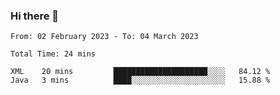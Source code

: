 ### Hi there 👋

<!--START_SECTION:waka-->

```text
From: 02 February 2023 - To: 04 March 2023

Total Time: 24 mins

XML    20 mins         █████████████████████░░░░   84.12 %
Java   3 mins          ████░░░░░░░░░░░░░░░░░░░░░   15.88 %
```

<!--END_SECTION:waka-->

<!--
**jaimesalcedo1/jaimesalcedo1** is a ✨ _special_ ✨ repository because its `README.md` (this file) appears on your GitHub profile.

Here are some ideas to get you started:

- 🔭 I’m currently working on ...
- 🌱 I’m currently learning ...
- 👯 I’m looking to collaborate on ...
- 🤔 I’m looking for help with ...
- 💬 Ask me about ...
- 📫 How to reach me: ...
- 😄 Pronouns: ...
- ⚡ Fun fact: ...
-->

